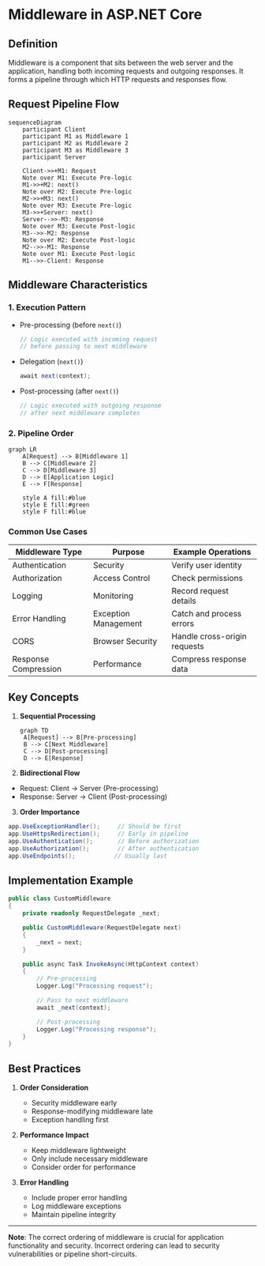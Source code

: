 # Middleware in ASP.NET Core

## Definition
Middleware is a component that sits between the web server and the application, handling both incoming requests and outgoing responses. It forms a pipeline through which HTTP requests and responses flow.

## Request Pipeline Flow
```mermaid
sequenceDiagram
    participant Client
    participant M1 as Middleware 1
    participant M2 as Middleware 2
    participant M3 as Middleware 3
    participant Server

    Client->>+M1: Request
    Note over M1: Execute Pre-logic
    M1->>+M2: next()
    Note over M2: Execute Pre-logic
    M2->>+M3: next()
    Note over M3: Execute Pre-logic
    M3->>+Server: next()
    Server-->>-M3: Response
    Note over M3: Execute Post-logic
    M3-->>-M2: Response
    Note over M2: Execute Post-logic
    M2-->>-M1: Response
    Note over M1: Execute Post-logic
    M1-->>-Client: Response
```

## Middleware Characteristics

### 1. Execution Pattern
- Pre-processing (before `next()`)
  ```csharp
  // Logic executed with incoming request
  // before passing to next middleware
  ```
- Delegation (`next()`)
  ```csharp
  await next(context);
  ```
- Post-processing (after `next()`)
  ```csharp
  // Logic executed with outgoing response
  // after next middleware completes
  ```

### 2. Pipeline Order
```mermaid
graph LR
    A[Request] --> B[Middleware 1]
    B --> C[Middleware 2]
    C --> D[Middleware 3]
    D --> E[Application Logic]
    E --> F[Response]
    
    style A fill:#blue
    style E fill:#green
    style F fill:#blue
```

### Common Use Cases

| Middleware Type | Purpose | Example Operations |
|----------------|---------|-------------------|
| Authentication | Security | Verify user identity |
| Authorization | Access Control | Check permissions |
| Logging | Monitoring | Record request details |
| Error Handling | Exception Management | Catch and process errors |
| CORS | Browser Security | Handle cross-origin requests |
| Response Compression | Performance | Compress response data |

## Key Concepts

1. **Sequential Processing**
   ```mermaid
   graph TD
    A[Request] --> B[Pre-processing]
    B --> C[Next Middleware]
    C --> D[Post-processing]
    D --> E[Response]
   ```

2. **Bidirectional Flow**
- Request: Client → Server (Pre-processing)
- Response: Server → Client (Post-processing)

3. **Order Importance**
```csharp
app.UseExceptionHandler();     // Should be first
app.UseHttpsRedirection();     // Early in pipeline
app.UseAuthentication();       // Before authorization
app.UseAuthorization();        // After authentication
app.UseEndpoints();           // Usually last
```

## Implementation Example

```csharp
public class CustomMiddleware
{
    private readonly RequestDelegate _next;

    public CustomMiddleware(RequestDelegate next)
    {
        _next = next;
    }

    public async Task InvokeAsync(HttpContext context)
    {
        // Pre-processing
        Logger.Log("Processing request");

        // Pass to next middleware
        await _next(context);

        // Post-processing
        Logger.Log("Processing response");
    }
}
```

## Best Practices

1. **Order Consideration**
   - Security middleware early
   - Response-modifying middleware late
   - Exception handling first

2. **Performance Impact**
   - Keep middleware lightweight
   - Only include necessary middleware
   - Consider order for performance

3. **Error Handling**
   - Include proper error handling
   - Log middleware exceptions
   - Maintain pipeline integrity

---
**Note**: The correct ordering of middleware is crucial for application functionality and security. Incorrect ordering can lead to security vulnerabilities or pipeline short-circuits.
